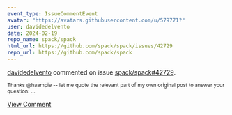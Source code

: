 ```yaml
---
event_type: IssueCommentEvent
avatar: "https://avatars.githubusercontent.com/u/579771?"
user: davidedelvento
date: 2024-02-19
repo_name: spack/spack
html_url: https://github.com/spack/spack/issues/42729
repo_url: https://github.com/spack/spack
---
```


<a href='https://github.com/davidedelvento' target='_blank'>davidedelvento</a> commented on issue <a href='https://github.com/spack/spack/issues/42729' target='_blank'>spack/spack#42729</a>.

<small>Thanks @haampie -- let me quote the relevant part of my own original post to answer your question:...</small>

<a href='https://github.com/spack/spack/issues/42729' target='_blank'>View Comment</a>